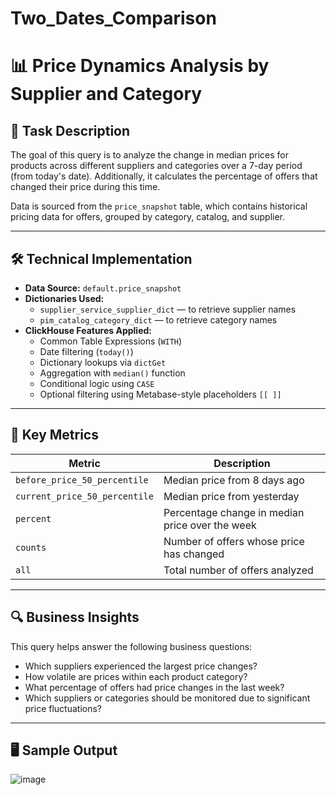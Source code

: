 # Two_Dates_Comparison

# 📊 Price Dynamics Analysis by Supplier and Category

## 🧾 Task Description

The goal of this query is to analyze the change in median prices for products across different suppliers and categories over a 7-day period (from today's date). Additionally, it calculates the percentage of offers that changed their price during this time.

Data is sourced from the `price_snapshot` table, which contains historical pricing data for offers, grouped by category, catalog, and supplier.

---

## 🛠️ Technical Implementation

- **Data Source:** `default.price_snapshot`
- **Dictionaries Used:**
  - `supplier_service_supplier_dict` — to retrieve supplier names
  - `pim_catalog_category_dict` — to retrieve category names
- **ClickHouse Features Applied:**
  - Common Table Expressions (`WITH`)
  - Date filtering (`today()`)
  - Dictionary lookups via `dictGet`
  - Aggregation with `median()` function
  - Conditional logic using `CASE`
  - Optional filtering using Metabase-style placeholders `[[ ]]`

---

## 📌 Key Metrics

| Metric | Description |
|-------|-------------|
| `before_price_50_percentile` | Median price from 8 days ago |
| `current_price_50_percentile` | Median price from yesterday |
| `percent` | Percentage change in median price over the week |
| `counts` | Number of offers whose price has changed |
| `all` | Total number of offers analyzed |

---

## 🔍 Business Insights

This query helps answer the following business questions:

- Which suppliers experienced the largest price changes?
- How volatile are prices within each product category?
- What percentage of offers had price changes in the last week?
- Which suppliers or categories should be monitored due to significant price fluctuations?

---

## 🖥️ Sample Output

![image](https://github.com/user-attachments/assets/f3c22f87-c48e-4952-a4da-70d463bfefbc)
